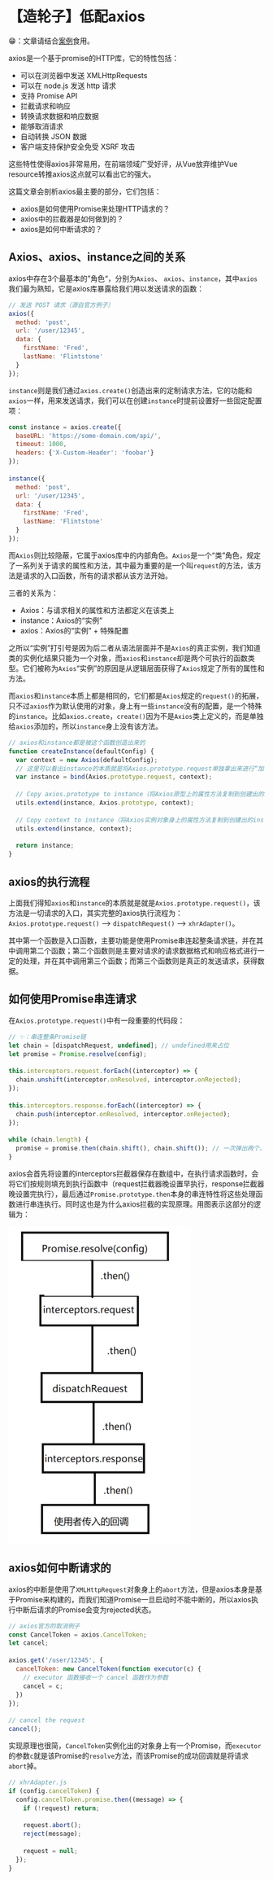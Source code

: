 # 【造轮子】低配axios

😁：文章请结合[案例](https://github.com/guapi233/Blog/tree/master/demos/%E3%80%90%E9%80%A0%E8%BD%AE%E5%AD%90%E3%80%91%E4%BD%8E%E9%85%8Daxios)食用。

axios是一个基于promise的HTTP库，它的特性包括：

* 可以在浏览器中发送 XMLHttpRequests
* 可以在 node.js 发送 http 请求
* 支持 Promise API
* 拦截请求和响应
* 转换请求数据和响应数据
* 能够取消请求
* 自动转换 JSON 数据
* 客户端支持保护安全免受 XSRF 攻击

这些特性使得axios非常易用，在前端领域广受好评，从Vue放弃维护Vue resource转推axios这点就可以看出它的强大。

这篇文章会剖析axios最主要的部分，它们包括：

* axios是如何使用Promise来处理HTTP请求的？
* axios中的拦截器是如何做到的？
* axios是如何中断请求的？



## Axios、axios、instance之间的关系

axios中存在3个最基本的”角色“，分别为`Axios`、 `axios`、`instance`，其中`axios`我们最为熟知，它是axios库暴露给我们用以发送请求的函数：

```js
// 发送 POST 请求（源自官方例子）
axios({
  method: 'post',
  url: '/user/12345',
  data: {
    firstName: 'Fred',
    lastName: 'Flintstone'
  }
});
```

`instance`则是我们通过`axios.create()`创造出来的定制请求方法，它的功能和`axios`一样，用来发送请求，我们可以在创建`instance`时提前设置好一些固定配置项：

```js
const instance = axios.create({
  baseURL: 'https://some-domain.com/api/',
  timeout: 1000,
  headers: {'X-Custom-Header': 'foobar'}
});

instance({
  method: 'post',
  url: '/user/12345',
  data: {
    firstName: 'Fred',
    lastName: 'Flintstone'
  }
});
```

而`Axios`则比较隐蔽，它属于axios库中的内部角色。`Axios`是一个“类”角色，规定了一系列关于请求的属性和方法，其中最为重要的是一个叫`request`的方法，该方法是请求的入口函数，所有的请求都从该方法开始。

三者的关系为：

* Axios：与请求相关的属性和方法都定义在该类上
* instance：Axios的“实例”
* axios：Axios的“实例” + 特殊配置

之所以“实例”打引号是因为后二者从语法层面并不是`Axios`的真正实例，我们知道类的实例化结果只能为一个对象，而`axios`和`instance`却是两个可执行的函数类型。它们被称为`Axios`“实例”的原因是从逻辑层面获得了`Axios`规定了所有的属性和方法。

而`axios`和`instance`本质上都是相同的，它们都是`Axios`规定的`request()`的拓展，只不过`axios`作为默认使用的对象，身上有一些`instance`没有的配置，是一个特殊的`instance`。比如`axios.create`，`create()`因为不是`Axios`类上定义的，而是单独给`axios`添加的，所以`instance`身上没有该方法。

```js
// axios和instance都是被这个函数创造出来的
function createInstance(defaultConfig) {
  var context = new Axios(defaultConfig);
  // 这里可以看出instance的本质就是将Axios.prototype.request单独拿出来进行“加工”
  var instance = bind(Axios.prototype.request, context);

  // Copy axios.prototype to instance（将Axios原型上的属性方法复制到创建出的instance上）
  utils.extend(instance, Axios.prototype, context);

  // Copy context to instance（将Axios实例对象身上的属性方法复制到创建出的instance上）
  utils.extend(instance, context);

  return instance;
}
```



## axios的执行流程

上面我们得知`axios`和`instance`的本质就是就是`Axios.prototype.request()`，该方法是一切请求的入口，其实完整的axios执行流程为：`Axios.prototype.request()` --> `dispatchRequest()`  --> `xhrAdapter()`。

其中第一个函数是入口函数，主要功能是使用Promise串连起整条请求链，并在其中调用第二个函数；第二个函数则是主要对请求的请求数据格式和响应格式进行一定的处理，并在其中调用第三个函数；而第三个函数则是真正的发送请求，获得数据。



## 如何使用Promise串连请求

在`Axios.prototype.request()`中有一段重要的代码段：

```js
// ✨：串连整条Promise链
let chain = [dispatchRequest, undefined]; // undefined用来占位
let promise = Promise.resolve(config);

this.interceptors.request.forEach((interceptor) => {
  chain.unshift(interceptor.onResolved, interceptor.onRejected);
});

this.interceptors.response.forEach((interceptor) => {
  chain.push(interceptor.onResolved, interceptor.onRejected);
});

while (chain.length) {
  promise = promise.then(chain.shift(), chain.shift()); // 一次弹出两个，不占位就会错位传入
}
```

axios会首先将设置的interceptors拦截器保存在数组中，在执行请求函数时，会将它们按规则填充到执行函数中（request拦截器晚设置早执行，response拦截器晚设置完执行），最后通过`Promise.prototype.then`本身的串连特性将这些处理函数进行串连执行。同时这也是为什么axios拦截的实现原理。用图表示这部分的逻辑为：

![](https://raw.githubusercontent.com/guapi233/Blog/master/images/【造轮子】低配axios/01.png)



## axios如何中断请求的

axios的中断是使用了`XMLHttpRequest`对象身上的`abort`方法，但是axios本身是基于Promise来构建的，而我们知道Promise一旦启动时不能中断的，所以axios执行中断后请求的Promise会变为rejected状态。

```js
// axios官方的取消例子
const CancelToken = axios.CancelToken;
let cancel;

axios.get('/user/12345', {
  cancelToken: new CancelToken(function executor(c) {
    // executor 函数接收一个 cancel 函数作为参数
    cancel = c;
  })
});

// cancel the request
cancel();
```

实现原理也很简，`CancelToken`实例化出的对象身上有一个Promise，而`executor`的参数`c`就是该Promise的`resolve`方法，而该Promise的成功回调就是将请求`abort`掉。

```js
// xhrAdapter.js
if (config.cancelToken) {
  config.cancelToken.promise.then((message) => {
    if (!request) return;

    request.abort();
    reject(message);

    request = null;
  });
}
```


